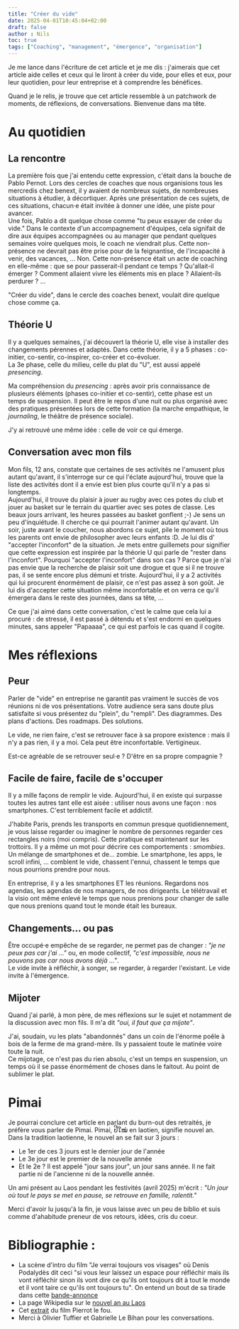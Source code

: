 ```yaml
---
title: "Créer du vide"
date: 2025-04-01T10:45:04+02:00
draft: false
author : Nils
toc: true
tags: ["Coaching", "management", "émergence", "organisation"]
---
```


Je me lance dans l'écriture de cet article et je me dis : j'aimerais que cet article aide celles et ceux qui le liront à créer du vide, pour elles et eux, pour leur quotidien, pour leur entreprise et à comprendre les bénéfices.

Quand je le relis, je trouve que cet article ressemble à un patchwork de moments, de réflexions, de conversations. Bienvenue dans ma tête. 

# Au quotidien
## La rencontre
La première fois que j'ai entendu cette expression, c'était dans la bouche de Pablo Pernot. Lors des cercles de coaches que nous organisions tous les mercredis chez benext, il y avaient de nombreux sujets, de nombreuses situations à étudier, à décortiquer. Après une présentation de ces sujets, de ces situations, chacun·e était invitée à donner une idée, une piste pour avancer.  
Une fois, Pablo a dit quelque chose comme "tu peux essayer de créer du vide." Dans le contexte d'un accompagnement d'équipes, cela signifait de dire aux équipes accompagnées ou au manager que pendant quelques semaines voire quelques mois, le coach ne viendrait plus. Cette non-présence ne devrait pas être prise pour de la feignantise, de l'incapacité à venir, des vacances, ... Non. Cette non-présence était un acte de coaching en elle-même : que se pour passerait-il pendant ce temps ? Qu'allait-il émerger ? Comment allaient vivre les éléments mis en place ? Allaient-ils perdurer ? ...  

"Créer du vide", dans le cercle des coaches benext, voulait dire quelque chose comme ça. 


## Théorie U
Il y a quelques semaines, j'ai découvert la théorie U, elle vise à installer des changements pérennes et adaptés. Dans cette théorie, il y a 5 phases : co-initier, co-sentir, co-inspirer, co-créer et co-évoluer.  
La 3e phase, celle du milieu, celle du plat du "U", est aussi appelé *presencing*.

Ma compréhension du *presencing* : après avoir pris connaissance de plusieurs éléments (phases co-initier et co-sentir), cette phase est un temps de suspension. Il peut être le repos d'une nuit ou plus organisé avec des pratiques présentées lors de cette formation (la marche empathique, le *journaling*, le théâtre de présence sociale).

J'y ai retrouvé une même idée : celle de voir ce qui émerge.


## Conversation avec mon fils

Mon fils, 12 ans, constate que certaines de ses activités ne l'amusent plus autant qu'avant, il s'interroge sur ce qui l'éclate aujourd'hui, trouve que la liste des activités dont il a envie est bien plus courte qu'il n'y a pas si longtemps.  
Aujourd'hui, il trouve du plaisir à jouer au rugby avec ces potes du club et jouer au basket sur le terrain du quartier avec ses potes de classe. Les beaux jours arrivant, les heures passées au basket gonflent ;-)
Je sens un peu d'inquiétude. Il cherche ce qui pourrait l'animer autant qu'avant.
Un soir, juste avant le coucher, nous abordons ce sujet, pile le moment où tous les parents ont envie de philosopher avec leurs enfants :D. Je lui dis d' "accepter l'inconfort" de la situation. Je mets entre guillemets pour signifier que cette expression est inspirée par la théorie U qui parle de "rester dans l'inconfort".
Pourquoi "accepter l'inconfort" dans son cas ? Parce que je n'ai pas envie que la recherche de plaisir soit une drogue et que si il ne trouve pas, il se sente encore plus démuni et triste.
Aujourd'hui, il y a 2 activités qui lui procurent énormément de plaisir, ce n'est pas assez à son goût. Je lui dis d'accepter cette situation même inconfortable et on verra ce qu'il émergera dans le reste des journées, dans sa tête, ...

Ce que j'ai aimé dans cette conversation, c'est le calme que cela lui a procuré : de stressé, il est passé à détendu et s'est endormi en quelques minutes, sans appeler "Papaaaa", ce qui est parfois le cas quand il cogite.

# Mes réflexions

## Peur

Parler de "vide" en entreprise ne garantit pas vraiment le succès de vos réunions ni de vos présentations. Votre audience sera sans doute plus satisfaite si vous présentez du "plein", du "rempli". Des diagrammes. Des plans d'actions. Des roadmaps. Des solutions.  
  
Le vide, ne rien faire, c'est se retrouver face à sa propore existence : mais il n'y a pas rien, il y a moi. Cela peut être inconfortable. Vertigineux. 
  
Est-ce agréable de se retrouver seul·e ? D'être en sa propre compagnie ?  

## Facile de faire, facile de s'occuper

Il y a mille façons de remplir le vide. Aujourd'hui, il en existe qui surpasse toutes les autres tant elle est aisée : utiliser nous avons une façon : nos smartphones. C'est terriblement facile et addictif.

J'habite Paris, prends les transports en commun presque quotidiennement, je vous laisse regarder ou imaginer le nombre de personnes regarder ces rectangles noirs (moi compris). Cette pratique est maintenant sur les trottoirs. Il y a même un mot pour décrire ces comportements : *smombies*. Un mélange de smartphones et de... zombie. 
Le smartphone, les apps, le scroll infini, ... comblent le vide, chassent l'ennui, chassent le temps que nous pourrions prendre pour nous.

En entreprise, il y a les smartphones ET les réunions. Regardons nos agendas, les agendas de nos managers, de nos dirigeants. Le télétravail et la visio ont même enlevé le temps que nous prenions pour changer de salle que nous prenions quand tout le monde était les bureaux. 

## Changements... ou pas

Être occupé·e empêche de se regarder, ne permet pas de changer : *"je ne peux pas car j'ai ..."* ou, en mode collectif, *"c'est impossible, nous ne pouvons pas car nous avons déjà ..."*.  
Le vide invite à réfléchir, à songer, se regarder, à regarder l'existant. Le vide invite à l'émergence.


## Mijoter

Quand j'ai parlé, à mon père, de mes réflexions sur le sujet et notamment de la discussion avec mon fils. Il m'a dit *"oui, il faut que ça mijote"*.

J'ai, soudain, vu les plats "abandonnés" dans un coin de l'énorme poêle à bois de la ferme de ma grand-mère. Ils y passaient toute le matinée voire toute la nuit.  
Ce mijotage, ce n'est pas du rien absolu, c'est un temps en suspension, un temps où il se passe énormément de choses dans le faitout. Au point de sublimer le plat.

 
# Pimai

Je pourrai conclure cet article en parlant du burn-out des retraités, je préfère vous parler de Pimai. Pimai, ປີໃໝ່ en laotien, signifie nouvel an.  
Dans la tradition laotienne, le nouvel an se fait sur 3 jours :  
- Le 1er de ces 3 jours est le dernier jour de l'année
- Le 3e jour est le premier de la nouvelle année
- Et le 2e ? Il est appelé "jour sans jour", un jour sans année. Il ne fait partie ni de l'ancienne ni de la nouvelle année. 

Un ami présent au Laos pendant les festivités (avril 2025) m'écrit : *"Un jour où tout le pays se met en pause, se retrouve en famille, ralentit."*

Merci d'avoir lu jusqu'à la fin, je vous laisse avec un peu de biblio et suis comme d'ahabitude preneur de vos retours, idées, cris du coeur.



# Bibliographie : 

- La scène d'intro du film "Je verrai toujours vos visages" où Denis Podalydès dit ceci "si vous leur laissez un espace pour réfléchir mais ils vont réfléchir sinon ils vont dire ce qu'ils ont toujours dit à tout le monde et il vont taire ce qu'ils ont toujours tu". On entend un bout de sa tirade dans cette [bande-annonce](https://www.youtube.com/watch?v=eq3py0LHqD8)
- La page Wikipedia sur le [nouvel an au Laos](https://en.wikipedia.org/wiki/Lao_New_Year)
- Cet [extrait](https://www.youtube.com/watch?v=JzfSKE8ja3w&pp=ygU1cXUnZXN0IGNlIHF1ZSBqZSBwZXV4IGZhaXJlIGplIG5lIHNhaXMgcGFzIHF1b2kgZmFpcmU%3D) du film Pierrot le fou.
- Merci à Olivier Tuffier et Gabrielle Le Bihan pour les conversations.










